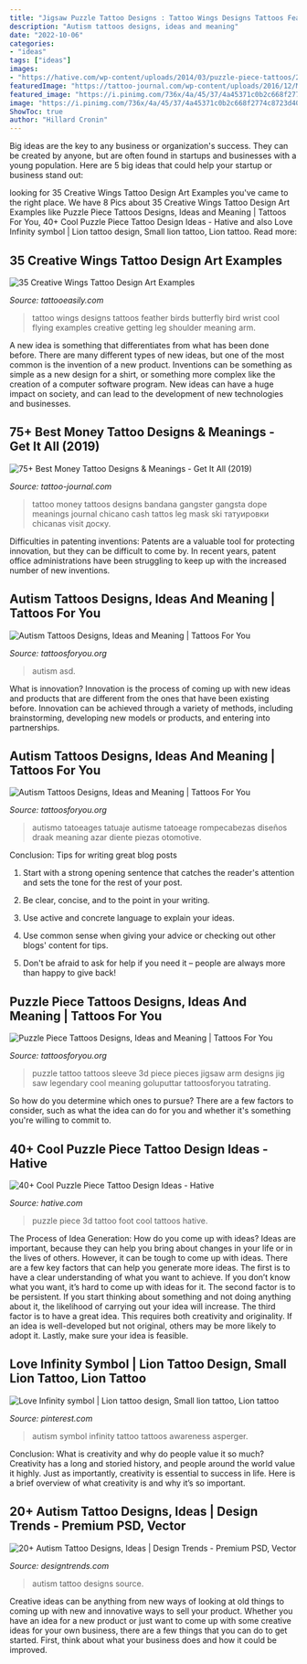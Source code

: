 ```yaml
---
title: "Jigsaw Puzzle Tattoo Designs : Tattoo Wings Designs Tattoos Feather Birds Butterfly Bird Wrist Cool Flying Examples Creative Getting Leg Shoulder Meaning Arm"
description: "Autism tattoos designs, ideas and meaning"
date: "2022-10-06"
categories:
- "ideas"
tags: ["ideas"]
images:
- "https://hative.com/wp-content/uploads/2014/03/puzzle-piece-tattoos/22-3d-puzzle-piece-on-foot.jpg"
featuredImage: "https://tattoo-journal.com/wp-content/uploads/2016/12/Money-Tattoo-68-765x765.jpg"
featured_image: "https://i.pinimg.com/736x/4a/45/37/4a45371c0b2c668f2774c8723d408aa4--autism-tattoos-infinity-symbol.jpg"
image: "https://i.pinimg.com/736x/4a/45/37/4a45371c0b2c668f2774c8723d408aa4--autism-tattoos-infinity-symbol.jpg"
ShowToc: true
author: "Hillard Cronin"
---
```



Big ideas are the key to any business or organization's success. They can be created by anyone, but are often found in startups and businesses with a young population. Here are 5 big ideas that could help your startup or business stand out: 

	

		
looking for 35 Creative Wings Tattoo Design Art Examples you've came to the right place. We have 8 Pics about 35 Creative Wings Tattoo Design Art Examples like Puzzle Piece Tattoos Designs, Ideas and Meaning | Tattoos For You, 40+ Cool Puzzle Piece Tattoo Design Ideas - Hative and also Love Infinity symbol | Lion tattoo design, Small lion tattoo, Lion tattoo. Read more:
		
    
## 35 Creative Wings Tattoo Design Art Examples

<img loading=lazy src="http://www.tattooeasily.com/wp-content/uploads/2013/06/295.jpg" onerror="this.onerror=null;this.src='https://tse2.mm.bing.net/th?id=OIP.bOU_WMdwzmzoGCYb2GvEQgHaJv&amp;pid=15.1';" alt="35 Creative Wings Tattoo Design Art Examples">

_Source: tattooeasily.com_

>tattoo wings designs tattoos feather birds butterfly bird wrist cool flying examples creative getting leg shoulder meaning arm. 

	

A new idea is something that differentiates from what has been done before. There are many different types of new ideas, but one of the most common is the invention of a new product. Inventions can be something as simple as a new design for a shirt, or something more complex like the creation of a computer software program. New ideas can have a huge impact on society, and can lead to the development of new technologies and businesses.

    
## 75+ Best Money Tattoo Designs &amp; Meanings - Get It All (2019)

<img loading=lazy src="https://tattoo-journal.com/wp-content/uploads/2016/12/Money-Tattoo-68-765x765.jpg" onerror="this.onerror=null;this.src='https://tse2.mm.bing.net/th?id=OIP.GWr954riivU92cyYkVaC6wHaHa&amp;pid=15.1';" alt="75+ Best Money Tattoo Designs &amp; Meanings - Get It All (2019)">

_Source: tattoo-journal.com_

>tattoo money tattoos designs bandana gangster gangsta dope meanings journal chicano cash tattos leg mask ski татуировки chicanas visit доску. 

	

Difficulties in patenting inventions:
Patents are a valuable tool for protecting innovation, but they can be difficult to come by. In recent years, patent office administrations have been struggling to keep up with the increased number of new inventions.

    
## Autism Tattoos Designs, Ideas And Meaning | Tattoos For You

<img loading=lazy src="https://www.tattoosforyou.org/wp-content/uploads/2014/02/Autism-Tattoos-for-Women.jpg" onerror="this.onerror=null;this.src='https://tse1.mm.bing.net/th?id=OIP._LJyWet3wkQlEBczBbGQMQHaHa&amp;pid=15.1';" alt="Autism Tattoos Designs, Ideas and Meaning | Tattoos For You">

_Source: tattoosforyou.org_

>autism asd. 

	

What is innovation?
Innovation is the process of coming up with new ideas and products that are different from the ones that have been existing before. Innovation can be achieved through a variety of methods, including brainstorming, developing new models or products, and entering into partnerships.

    
## Autism Tattoos Designs, Ideas And Meaning | Tattoos For You

<img loading=lazy src="https://www.tattoosforyou.org/wp-content/uploads/2014/02/Autism-Tattoos-for-Men.jpg" onerror="this.onerror=null;this.src='https://tse1.mm.bing.net/th?id=OIP.-Azuy975QEQpjIk2Vp5b_wDYEg&amp;pid=15.1';" alt="Autism Tattoos Designs, Ideas and Meaning | Tattoos For You">

_Source: tattoosforyou.org_

>autismo tatoeages tatuaje autisme tatoeage rompecabezas diseños draak meaning azar diente piezas otomotive. 

	

Conclusion: Tips for writing great blog posts
1. Start with a strong opening sentence that catches the reader's attention and sets the tone for the rest of your post.
2. Be clear, concise, and to the point in your writing.

3. Use active and concrete language to explain your ideas. 
4. Use common sense when giving your advice or checking out other blogs' content for tips. 
5. Don't be afraid to ask for help if you need it – people are always more than happy to give back!

    
## Puzzle Piece Tattoos Designs, Ideas And Meaning | Tattoos For You

<img loading=lazy src="http://www.tattoosforyou.org/wp-content/uploads/2013/11/Puzzle-Pieces-Tattoos.jpg" onerror="this.onerror=null;this.src='https://tse4.mm.bing.net/th?id=OIP.GD3KKk5CdhDWfSANYtescwHaJ4&amp;pid=15.1';" alt="Puzzle Piece Tattoos Designs, Ideas and Meaning | Tattoos For You">

_Source: tattoosforyou.org_

>puzzle tattoo tattoos sleeve 3d piece pieces jigsaw arm designs jig saw legendary cool meaning goluputtar tattoosforyou tatrating. 

	

So how do you determine which ones to pursue? There are a few factors to consider, such as what the idea can do for you and whether it's something you're willing to commit to.

    
## 40+ Cool Puzzle Piece Tattoo Design Ideas - Hative

<img loading=lazy src="https://hative.com/wp-content/uploads/2014/03/puzzle-piece-tattoos/22-3d-puzzle-piece-on-foot.jpg" onerror="this.onerror=null;this.src='https://tse2.mm.bing.net/th?id=OIP.mH57c8JumhII9mijCs5qnwHaKw&amp;pid=15.1';" alt="40+ Cool Puzzle Piece Tattoo Design Ideas - Hative">

_Source: hative.com_

>puzzle piece 3d tattoo foot cool tattoos hative. 

	

The Process of Idea Generation: How do you come up with ideas?
Ideas are important, because they can help you bring about changes in your life or in the lives of others. However, it can be tough to come up with ideas. There are a few key factors that can help you generate more ideas. The first is to have a clear understanding of what you want to achieve. If you don’t know what you want, it’s hard to come up with ideas for it. The second factor is to be persistent. If you start thinking about something and not doing anything about it, the likelihood of carrying out your idea will increase. The third factor is to have a great idea. This requires both creativity and originality. If an idea is well-developed but not original, others may be more likely to adopt it. Lastly, make sure your idea is feasible.

    
## Love Infinity Symbol | Lion Tattoo Design, Small Lion Tattoo, Lion Tattoo

<img loading=lazy src="https://i.pinimg.com/736x/4a/45/37/4a45371c0b2c668f2774c8723d408aa4--autism-tattoos-infinity-symbol.jpg" onerror="this.onerror=null;this.src='https://tse3.mm.bing.net/th?id=OIP.UJ2DCpLhOJdEH2kJq91EXwHaFj&amp;pid=15.1';" alt="Love Infinity symbol | Lion tattoo design, Small lion tattoo, Lion tattoo">

_Source: pinterest.com_

>autism symbol infinity tattoo tattoos awareness asperger. 

	

Conclusion: What is creativity and why do people value it so much?
Creativity has a long and storied history, and people around the world value it highly. Just as importantly, creativity is essential to success in life. Here is a brief overview of what creativity is and why it’s so important.

    
## 20+ Autism Tattoo Designs, Ideas | Design Trends - Premium PSD, Vector

<img loading=lazy src="https://images.designtrends.com/wp-content/uploads/2016/06/16121554/Autism-Tattoo-for-Men.jpg" onerror="this.onerror=null;this.src='https://tse4.mm.bing.net/th?id=OIP.s131OTZKXyF1lQz_2XpPBQHaHa&amp;pid=15.1';" alt="20+ Autism Tattoo Designs, Ideas | Design Trends - Premium PSD, Vector">

_Source: designtrends.com_

>autism tattoo designs source. 

	

Creative ideas can be anything from new ways of looking at old things to coming up with new and innovative ways to sell your product. Whether you have an idea for a new product or just want to come up with some creative ideas for your own business, there are a few things that you can do to get started. First, think about what your business does and how it could be improved.

